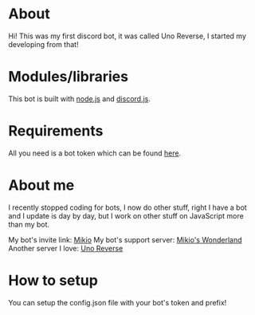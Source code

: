 # About
Hi! This was my first discord bot, it was called Uno Reverse, I started my developing from that!

# Modules/libraries
This bot is built with [node.js](https://nodejs.org/en/) and [discord.js](https://discord.js.org/#/).

# Requirements
All you need is a bot token which can be found [here](https://discord.com/developers/applications).

# About me
I recently stopped coding for bots, I now do other stuff, right I have a bot and I update is day by day, but I work on other stuff on JavaScript more than my bot.

My bot's invite link: [Mikio](https://bit.ly/invmikio)
My bot's support server: [Mikio's Wonderland](https://bit.ly/supportmikio)
Another server I love: [Uno Reverse](https://discord.gg/nou)

# How to setup
You can setup the config.json file with your bot's token and prefix!
